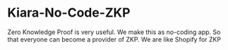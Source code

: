 # Kiara-No-Code-ZKP
Zero Knowledge Proof is very useful. We make this as no-coding app. So that everyone can become a provider of ZKP. We are like Shopify for ZKP
